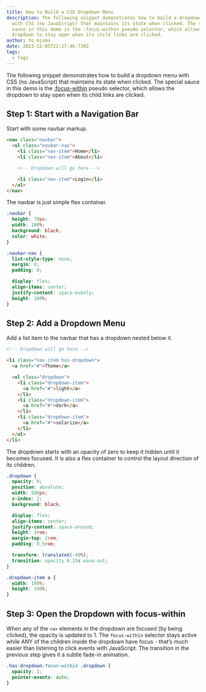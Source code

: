 ```yaml
---
title: How to Build a CSS Dropdown Menu
description: The following snippet demonstrates how to build a dropdown menu
  with CSS (no JavaScript) that maintains its state when clicked. The special
  sauce in this demo is the :focus-within pseudo selector, which allows the
  dropdown to stay open when its child links are clicked.
author: Yo mismo
date: 2023-12-05T22:27:46.730Z
tags:
  - Tags
---
```


The following snippet demonstrates how to build a dropdown menu with CSS (no JavaScript) that maintains its state when clicked. The special sauce in this demo is the [:focus-within](https://developer.mozilla.org/en-US/docs/Web/CSS/:focus-within) pseudo selector, which allows the dropdown to stay open when its child links are clicked.

## Step 1: Start with a Navigation Bar

Start with some navbar markup.

```html
<nav class="navbar">
  <ul class="navbar-nav">
    <li class="nav-item">Home</li>
    <li class="nav-item">About</li>

    <!-- Dropdown will go here -->

    <li class="nav-item">Login</li>
  </ul>
</nav>
```

The navbar is just simple flex container.

```css
.navbar {
  height: 70px;
  width: 100%;
  background: black;
  color: white;
}

.navbar-nav {
  list-style-type: none;
  margin: 0;
  padding: 0;

  display: flex;
  align-items: center;
  justify-content: space-evenly;
  height: 100%;
}
```

## Step 2: Add a Dropdown Menu

Add a list item to the navbar that has a dropdown nested below it.

```html
<!-- Dropdown will go here -->

<li class="nav-item has-dropdown">
  <a href="#">Theme</a>

  <ul class="dropdown">
    <li class="dropdown-item">
      <a href="#">light</a>
    </li>
    <li class="dropdown-item">
      <a href="#">dark</a>
    </li>
    <li class="dropdown-item">
      <a href="#">solarize</a>
    </li>
  </ul>
</li>
```

The dropdown starts with an opacity of zero to keep it hidden until it becomes focused. It is also a flex container to control the layout direction of its children.

```css
.dropdown {
  opacity: 0;
  position: absolute;
  width: 500px;
  z-index: 2;
  background: black;

  display: flex;
  align-items: center;
  justify-content: space-around;
  height: 3rem;
  margin-top: 2rem;
  padding: 0.5rem;

  transform: translateX(-40%);
  transition: opacity 0.15s ease-out;
}

.dropdown-item a {
  width: 100%;
  height: 100%;
}
```

## Step 3: Open the Dropdown with focus-within

When any of the `<a>` elements in the dropdown are focused (by being clicked), the opacity is updated to 1. The `focus-within` selector stays active while ANY of the children inside the dropdown have focus - that’s much easier than listening to click events with JavaScript. The transition in the previous step gives it a subtle fade-in animation.

```css
.has-dropdown:focus-within .dropdown {
  opacity: 1;
  pointer-events: auto;
}
```
